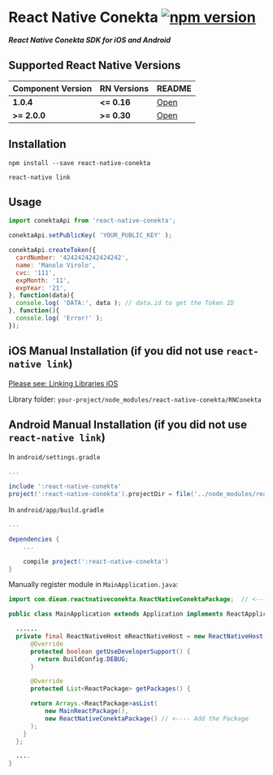 # React Native Conekta [![npm version](https://d25lcipzij17d.cloudfront.net/badge.svg?id=js&type=6&v=2.0.3&x2=0)](http://badge.fury.io/js/react-native-conekta)

***React Native Conekta SDK for iOS and Android***

## Supported React Native Versions
| Component Version     | RN Versions    | README     |
|-----------------------|---------------|------------|
| **1.0.4**          | **<= 0.16**   | [Open](https://github.com/zo0r/react-native-conekta/blob/0dae778f409123836df4ec0f6de484598658b11e/README.md)   |
| **>= 2.0.0**          | **>= 0.30**   | [Open](https://github.com/zo0r/react-native-conekta/blob/master/README.md)   |

## Installation
`npm install --save react-native-conekta`

`react-native link`

## Usage
```javascript
import conektaApi from 'react-native-conekta';

conektaApi.setPublicKey( 'YOUR_PUBLIC_KEY' );

conektaApi.createToken({
  cardNumber: '4242424242424242',
  name: 'Manolo Virolo',
  cvc: '111',
  expMonth: '11',
  expYear: '21',
}, function(data){
  console.log( 'DATA:', data ); // data.id to get the Token ID
}, function(){
  console.log( 'Error!' );
});
```

## iOS Manual Installation (if you did not use `react-native link`)
[Please see: Linking Libraries iOS](https://facebook.github.io/react-native/docs/linking-libraries-ios.html#content)

Library folder: `your-project/node_modules/react-native-conekta/RNConekta`

## Android Manual Installation (if you did not use `react-native link`)
In `android/settings.gradle`

```gradle
...

include ':react-native-conekta'
project(':react-native-conekta').projectDir = file('../node_modules/react-native-conekta/android')
```

In `android/app/build.gradle`

```gradle
...

dependencies {
    ...

    compile project(':react-native-conekta')
}
```

Manually register module in `MainApplication.java`:

```java
import com.dieam.reactnativeconekta.ReactNativeConektaPackage;  // <--- import

public class MainApplication extends Application implements ReactApplication {

  ......
  private final ReactNativeHost mReactNativeHost = new ReactNativeHost(this) {
      @Override
      protected boolean getUseDeveloperSupport() {
        return BuildConfig.DEBUG;
      }

      @Override
      protected List<ReactPackage> getPackages() {

      return Arrays.<ReactPackage>asList(
          new MainReactPackage(),
          new ReactNativeConektaPackage() // <---- Add the Package
      );
    }
  };

  ....
}

```
